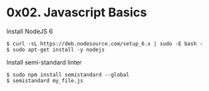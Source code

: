 # 0x02. Javascript Basics

Install NodeJS 6
```
$ curl -sL https://deb.nodesource.com/setup_6.x | sudo -E bash -
$ sudo apt-get install -y nodejs
```

Install semi-standard linter
```
$ sudo npm install semistandard --global
$ semistandard my_file.js
```